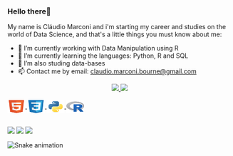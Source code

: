 ### Hello there👋 

My name is Cláudio Marconi and i'm starting my career and studies on the world of Data Science, and that's a little things you must know about me:

- 🔭 I’m currently working with Data Manipulation using R
- 🌱 I’m currently learning the languages: Python, R and SQL 
- 🤔 I’m also studing data-bases
- 📫 Contact me by email: claudio.marconi.bourne@gmail.com

<div align="center">
  <a href="https://github.com/cmarconijr">
  <img height="48%" src="https://github-readme-stats.vercel.app/api?username=cmarconijr&show_icons=true&theme=dark&include_all_commits=true&count_private=true"/>
  <img height="48%" src="https://github-readme-stats.vercel.app/api/top-langs/?username=cmarconijr&layout=compact&langs_count=7&theme=dark"/>
</div>

<div style="display: inline_block"><br>
  <img align="center" alt="Marconi-HTML" height="30" width="40" src="https://raw.githubusercontent.com/devicons/devicon/master/icons/html5/html5-original.svg">
  <img align="center" alt="Marconi-CSS" height="30" width="40" src="https://raw.githubusercontent.com/devicons/devicon/master/icons/css3/css3-original.svg">
  <img align="center" alt="Marconi-Python" height="30" width="40" src="https://raw.githubusercontent.com/devicons/devicon/master/icons/python/python-original.svg">
  <img align="center" alt="Marconi-R" height="30" width="40" src="https://github.com/devicons/devicon/blob/master/icons/r/r-original.svg">
</div>

 ## 

<div> 
 <a href="https://discord.gg/wagxzStdcR" target="_blank"><img src="https://img.shields.io/badge/Discord-7289DA?style=for-the-badge&logo=discord&logoColor=white" target="_blank"></a> 
  <a href = "mailto:claudio.marconi.bourne@gmail.com"><img src="https://img.shields.io/badge/-Gmail-%23333?style=for-the-badge&logo=gmail&logoColor=white" target="_blank"></a>
  <a href="https://www.linkedin.com/in/cláudio-marconi-63b120183/" target="_blank"><img src="https://img.shields.io/badge/-LinkedIn-%230077B5?style=for-the-badge&logo=linkedin&logoColor=white" target="_blank"></a> 
 
  ![Snake animation](https://github.com/cmarconijr/cmarconijr/blob/output/github-contribution-grid-snake.svg)
 
</div>
